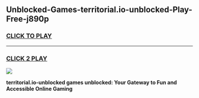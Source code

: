 
## Unblocked-Games-territorial.io-unblocked-Play-Free-j890p
<h3>
<a href="https://premium76.site?title=territorial.io-unblocked&ref=18A1">CLICK TO PLAY</a></h3>
<hr>

<h3>
<a href="https://premium76.site?title=territorial.io-unblocked&ref=18A1">CLICK 2 PLAY</a>
  
</h3>

<a href="https://premium76.site?title=territorial.io-unblocked&ref=18A1"><img src="https://clearcache.store/games.png"></a>


**territorial.io-unblocked games unblocked: Your Gateway to Fun and Accessible Online Gaming**
